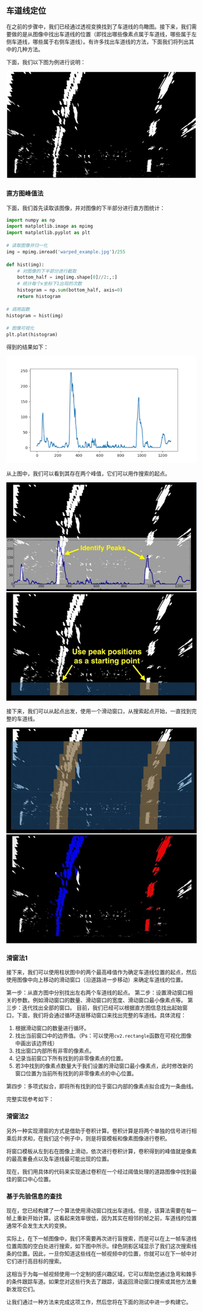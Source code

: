 ## 车道线定位

在之前的步骤中，我们已经通过透视变换找到了车道线的鸟瞰图。接下来，我们需要做的是从图像中找出车道线的位置（即找出哪些像素点属于车道线，哪些属于左侧车道线，哪些属于右侧车道线）。有许多找出车道线的方法，下面我们将列出其中的几种方法。

下面，我们以下图为例进行说明：

![](/assets/78.jpg)


### 直方图峰值法

下面，我们首先读取该图像，并对图像的下半部分进行直方图统计：

```python
import numpy as np
import matplotlib.image as mpimg
import matplotlib.pyplot as plt

# 读取图像并归一化
img = mpimg.imread('warped_example.jpg')/255

def hist(img):
    # 对图像的下半部分进行截取
    bottom_half = img[img.shape[0]//2:,:]
    # 统计每个x坐标下1出现的次数
    histogram = np.sum(bottom_half, axis=0)
    return histogram

# 调用函数
histogram = hist(img)

# 图像可视化
plt.plot(histogram)
```

得到的结果如下：

![histogram](/assets/79.jpg)

从上图中，我们可以看到其存在两个峰值，它们可以用作搜索的起点。

![](/assets/80.jpg)
![](/assets/81.jpg)

接下来，我们可以从起点出发，使用一个滑动窗口，从搜索起点开始，一直找到完整的车道线。

![](/assets/82.jpg)
![](/assets/83.jpg)


### 滑窗法1

接下来，我们可以使用柱状图中的两个最高峰值作为确定车道线位置的起点，然后使用图像中向上移动的滑动窗口（沿道路进一步移动）来确定车道线的位置。

第一步：从直方图中分别找出左右两个车道线的起点。
第二步：设置滑动窗口相关的参数。例如滑动窗口的数量、滑动窗口的宽度、滑动窗口最小像素点等。
第三步：迭代找出全部的窗口。
目前，我们已经可以根据直方图信息找出起始窗口，下面，我们将会通过循环逐层移动窗口来找出完整的车道线。具体流程：

1. 根据滑动窗口的数量进行循环。
2. 找出当前窗口中的边界值。（Ps：可以使用`cv2.rectangle`函数在可视化图像中画出该边界线）
3. 找出窗口内部所有非零的像素点。
4. 记录当前窗口下所有找到的非零像素点的位置。
5. 若3中找到的像素点数量大于我们设置的滑动窗口最小像素点，此时修改新的窗口位置为当前所有找到的非零像素点的中心位置。

第四步：多项式拟合，即将所有找到的位于窗口内部的像素点拟合成为一条曲线。

完整实现参考如下：


### 滑窗法2

另外一种实现滑窗的方式是借助于卷积计算。卷积计算是将两个单独的信号进行相乘后并求和，在我们这个例子中，则是将窗模板和像素图像进行卷积。

将窗口模板从左到右在图像上滑动，依次进行卷积计算，卷积得到的峰值就是像素的最高重叠点以及车道线最可能出现的位置。

现在，我们用具体的代码来实现通过卷积在一个经过阈值处理的道路图像中找到最佳的窗口中心位置。


### 基于先验信息的查找

现在，您已经构建了一个算法使用滑动窗口找出车道线。但是，该算法需要在每一帧上重新开始计算。这看起来效率很低，因为其实在相邻的帧之前，车道线的位置通常不会发生太大的变换。

实际上，在下一帧图像中，我们不需要再次进行盲搜索，而是可以在上一帧车道线位置周围的空白处进行搜索，如下图中所示。绿色阴影区域显示了我们这次搜索线条的位置。因此，一旦你知道这些线在一帧视频中的位置，你就可以在下一帧中对它们进行高目标的搜索。



这相当于为每一帧视频使用一个定制的感兴趣区域，它可以帮助您通过急弯和棘手的条件跟踪车道。如果您对这些行失去了跟踪，请返回滑动窗口搜索或其他方法重新发现它们。



让我们通过一种方法来完成这项工作，然后您将在下面的测试中进一步构建它。





